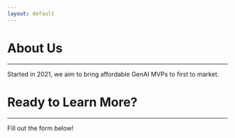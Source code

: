 ```yaml
---
layout: default
---
```


# About Us

* * *

Started in 2021, we aim to bring affordable GenAI MVPs to first to market.


# Ready to Learn More?

* * *

Fill out the form below!

